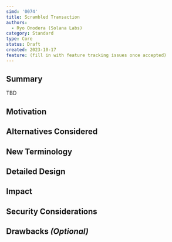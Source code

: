 ```yaml
---
simd: '0074'
title: Scrambled Transaction
authors:
  - Ryo Onodera (Solana Labs)
category: Standard
type: Core
status: Draft
created: 2023-10-17
feature: (fill in with feature tracking issues once accepted)
---
```


## Summary

TBD

## Motivation


## Alternatives Considered


## New Terminology


## Detailed Design


## Impact


## Security Considerations


## Drawbacks *(Optional)*
